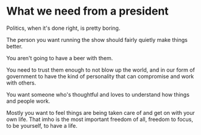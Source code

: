 # What we need from a president
Politics, when it's done right, is pretty boring.

The person you want running the show should fairly quietly make things better.

You aren't going to have a beer with them.

You need to trust them enough to not blow up the world, and in our form of government to have the kind of personality that can compromise and work with others.

You want someone who's thoughtful and loves to understand how things and people work.

Mostly you want to feel things are being taken care of and get on with your own life. That imho is the most important freedom of all, freedom to focus, to be yourself, to have a life. 

